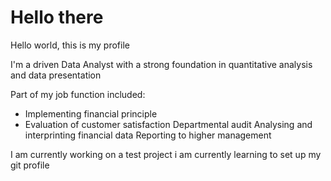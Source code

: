 # Hello there 

Hello world, this is my profile

I'm a driven Data Analyst with a strong foundation in quantitative analysis and data presentation

Part of my job function included:

- Implementing financial principle
- Evaluation of customer satisfaction
Departmental audit
Analysing and interprinting financial data
Reporting to higher management

I am currently working on a test project
i am currently learning to set up my git profile
